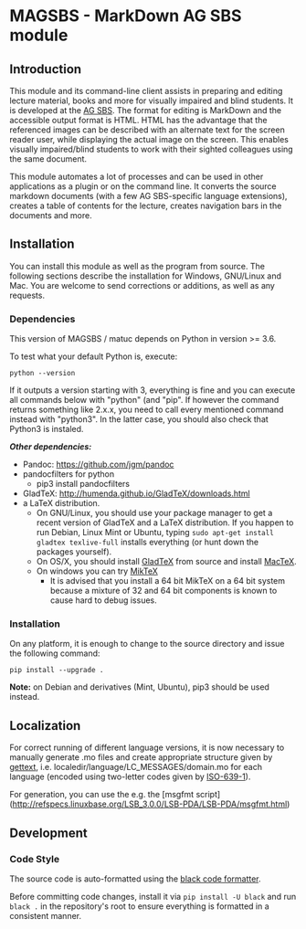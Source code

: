 <!-- vim: set ft=markdown sts=4 ts=4 sw=4 expandtab: -->
MAGSBS - MarkDown AG SBS module
===============================

Introduction
------------


This module and its command-line client assists in preparing and editing lecture
material, books and more for visually impaired and blind students. It is
developed at the [AG SBS](https://elvis.inf.tu-dresden.de/index.php?menuid=23).
The format for editing is MarkDown and the accessible output
format is HTML.
HTML has the advantage that the referenced images can be described with an
alternate text for the screen reader user, while displaying the actual image on
the screen.
This enables visually impaired/blind students to work with their sighted
colleagues using the same document.

This module automates a lot of processes and can be used in other applications
as a plugin or on the command line. It converts the source markdown documents
(with a few AG SBS-specific language extensions), creates a table of contents
for the lecture, creates navigation bars in the documents and more.

Installation
------------

You can install this module as well as the program from source. The following
sections describe the installation for Windows, GNU/Linux and Mac. You are
welcome to send corrections or additions, as well as any requests.

### Dependencies

This version of MAGSBS / matuc depends on Python in version >= 3.6.

To test what your default Python is, execute:

    python --version

If it outputs a version starting with 3, everything is fine and you can execute
all commands below with "python" (and "pip". If however the command returns
something like 2.x.x, you need to call every mentioned command instead with
"python3". In the latter case, you should also check that Python3 is instaled.

***Other dependencies:***

-   Pandoc: <https://github.com/jgm/pandoc>
-   pandocfilters for python
    -   pip3 install pandocfilters
-   GladTeX: <http://humenda.github.io/GladTeX/downloads.html>
-   a LaTeX distribution.
    -   On GNU/Linux, you should use your package manager to get a recent
        version of GladTeX and a LaTeX distribution. If you happen to run
        Debian, Linux Mint or Ubuntu, typing `sudo apt-get install gladtex
        texlive-full` installs everything (or hunt down the packages yourself).
    -   On OS/X, you should install
        [GladTeX](https://github.com/humenda/GladTeX) from source and install
        [MacTeX](www.tug.org/mactex/).
    -   On windows you can try [MikTeX](https://miktex.org/)
        -   It is advised that you install a 64 bit MikTeX on a 64 bit system
            because a mixture of 32 and 64 bit components is known to cause hard
            to debug issues.


### Installation

On any platform, it is enough to change to the source directory and issue the
following command:

    pip install --upgrade .

**Note:** on Debian and derivatives (Mint, Ubuntu), pip3 should be used instead.

Localization
------------

For correct running of different language versions, it is now necessary to
manually generate .mo files and create appropriate structure given by
[gettext](https://docs.python.org/3/library/gettext.html), i.e.
localedir/language/LC_MESSAGES/domain.mo for each language (encoded using
two-letter codes given by [ISO-639-1](https://en.wikipedia.org/wiki/List_of_ISO_639-1_codes)).

For generation, you can use the e.g. the [msgfmt script]
(http://refspecs.linuxbase.org/LSB_3.0.0/LSB-PDA/LSB-PDA/msgfmt.html)


Development
-----------

### Code Style

The source code is auto-formatted using the [black code
formatter](https://github.com/psf/black).

Before committing code changes, install it via ``pip install -U black`` and run ``black
.`` in the repository's root to ensure everything is formatted in a consistent manner.
